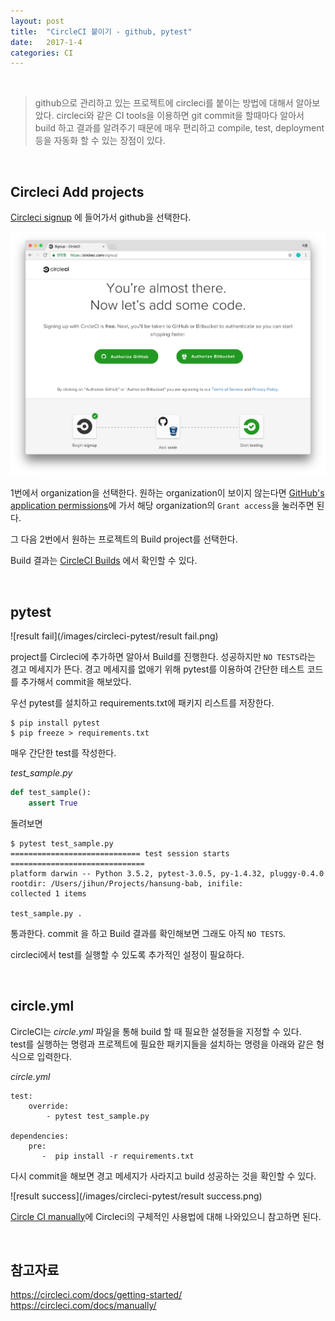 ```yaml
---
layout: post
title:  "CircleCI 붙이기 - github, pytest"
date:   2017-1-4
categories: CI
---
```


<br/>  

> github으로 관리하고 있는 프로젝트에 circleci를 붙이는 방법에 대해서 알아보았다. circleci와 같은 CI tools을 이용하면 git commit을 할때마다 알아서 build 하고 결과를 알려주기 때문에 매우 편리하고 compile, test, deployment 등을 자동화 할 수 있는 장점이 있다.  

<br/>  

## Circleci Add projects  

[Circleci signup](https://circleci.com/signup/) 에 들어가서 github을 선택한다.   

![Circleci signup](/images/circleci-pytest/signup.png)  

1번에서 organization을 선택한다. 원하는 organization이 보이지 않는다면 [GitHub's application permissions](https://github.com/settings/connections/applications/78a2ba87f071c28e65bb)에 가서 해당 organization의 `Grant access`을 눌러주면 된다.  

그 다음 2번에서 원하는 프로젝트의 Build project를 선택한다.  

Build 결과는 [CircleCI Builds](https://circleci.com/dashboard) 에서 확인할 수 있다.  

<br/>  

## pytest  

![result fail](/images/circleci-pytest/result fail.png)  

project를 Circleci에 추가하면 알아서 Build를 진행한다. 성공하지만 `NO TESTS`라는 경고 메세지가 뜬다. 경고 메세지를 없애기 위해 pytest를 이용하여 간단한 테스트 코드를 추가해서 commit을 해보았다.  

우선 pytest를 설치하고 requirements.txt에 패키지 리스트를 저장한다.  

```
$ pip install pytest
$ pip freeze > requirements.txt
```  

매우 간단한 test를 작성한다.  

_test_sample.py_  

```python
def test_sample():
    assert True
```  

돌려보면

```
$ pytest test_sample.py
============================= test session starts ==============================
platform darwin -- Python 3.5.2, pytest-3.0.5, py-1.4.32, pluggy-0.4.0
rootdir: /Users/jihun/Projects/hansung-bab, inifile:
collected 1 items

test_sample.py .
```  

통과한다.
commit 을 하고 Build 결과를 확인해보면 그래도 아직 `NO TESTS`.

circleci에서 test를 실행할 수 있도록 추가적인 설정이 필요하다.  

<br/>  

## circle.yml  

CircleCI는 _circle.yml_ 파일을 통해 build 할 때 필요한 설정들을 지정할 수 있다.  
test를 실행하는 명령과 프로젝트에 필요한 패키지들을 설치하는 명령을 아래와 같은 형식으로 입력한다.  

_circle.yml_   

```
test:
    override:
        - pytest test_sample.py

dependencies:
    pre:
       -  pip install -r requirements.txt
```  

다시 commit을 해보면 경고 메세지가 사라지고 build 성공하는 것을 확인할 수 있다.  

![result success](/images/circleci-pytest/result success.png)  

[Circle CI manually](https://circleci.com/docs/manually/)에 Circleci의 구체적인 사용법에 대해 나와있으니 참고하면 된다.

<br/>  

## 참고자료  

<https://circleci.com/docs/getting-started/>
<https://circleci.com/docs/manually/>
